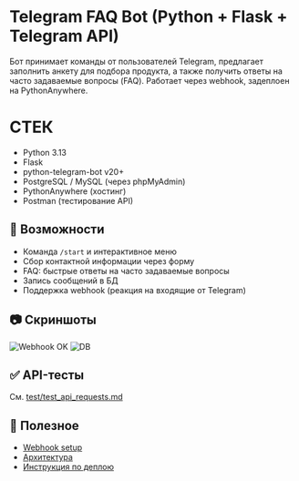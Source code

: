 # Telegram FAQ Bot (Python + Flask + Telegram API)
Бот принимает команды от пользователей Telegram, предлагает заполнить анкету для подбора продукта, а также получить ответы на часто задаваемые вопросы (FAQ). Работает через webhook, задеплоен на PythonAnywhere.

# СТЕК
- Python 3.13
- Flask
- python-telegram-bot v20+
- PostgreSQL / MySQL (через phpMyAdmin)
- PythonAnywhere (хостинг)
- Postman (тестирование API)

## 🚀 Возможности
- Команда `/start` и интерактивное меню
- Сбор контактной информации через форму
- FAQ: быстрые ответы на часто задаваемые вопросы
- Запись сообщений в БД
- Поддержка webhook (реакция на входящие от Telegram)

## 📷 Скриншоты
![Webhook OK](static/webhook_ok.png)
![DB](static/database_feedback.png)

## ✅ API-тесты
См. [test/test_api_requests.md](test/test_api_requests.md)

## 📎 Полезное
- [Webhook setup](webhook_setup.md)
- [Архитектура](docs/architecture.md)
- [Инструкция по деплою](docs/deployment_steps.md)
